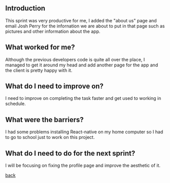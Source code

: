 ## Introduction

This sprint was very productive for me, I added the "about us" page and email Josh Perry for the infornation we are about to put in that page such as pictures and other information about the app.

## What worked for me?

Although the previous developers code is quite all over the place, I managed to get it around my head and add another page for the app and the client is pretty happy with it.

## What do I need to improve on?

I need to improve on completing the task faster and get used to working in schedule. 

## What were the barriers?

I had some problems installing React-native on my home computer so I had to go to school just to work on this project.

## What do I need to do for the next sprint?

I will be focusing on fixing the profile page and improve the aesthetic of it.




[back](./)